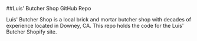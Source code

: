 ##Luis' Butcher Shop GitHub Repo

Luis' Butcher Shop is a local brick and mortar butcher shop with decades of experience located in Downey, CA.
This repo holds the code for the Luis' Butcher Shopify site.

